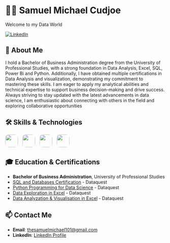 # 👨‍💼 Samuel Michael Cudjoe

Welcome to my Data World

[![LinkedIn](https://img.shields.io/badge/LinkedIn-0A66C2?style=for-the-badge&logo=linkedin&logoColor=white)](https://www.linkedin.com/in/samuelcudjoe)


## 💼 About Me

I hold a Bachelor of Business Administration degree from the University of Professional Studies, with a strong foundation in Data Analysis, Excel, SQL, Power Bi and Python. Additionally, I have obtained multiple certifications in Data Analysis and visualization, demonstrating my commitment to mastering these skills. I am eager to apply my analytical abilities and technical expertise to support business decision-making and drive success. Always striving to stay updated with the latest advancements in data science, I am enthusiastic about connecting with others in the field and exploring collaborative opportunities


## 🛠️ Skills & Technologies

<div>
  <img src="https://img.shields.io/badge/Excel-217346?style=for-the-badge&logo=microsoft-excel&logoColor=white" height="40" style="border-radius: 10px; margin-right: 10px;" />
  <img src="https://img.shields.io/badge/SQL-CC2927?style=for-the-badge&logo=Microsoft-SQL-Server&logoColor=white" height="40" style="border-radius: 10px; margin-right: 10px;" />
  <img src="https://img.shields.io/badge/Python-3776AB?style=for-the-badge&logo=python&logoColor=white" height="40" style="border-radius: 10px; margin-right: 10px;" />
  <img src="https://img.shields.io/badge/PowerBI-F2C811?style=for-the-badge&logo=Power%20BI&logoColor=black" height="40" style="border-radius: 10px;" />
</div>

## 🎓 Education & Certifications

- **Bachelor of Business Administration**, University of Professional Studies
- [SQL and Databases Certification](https://app.dataquest.io/verify_cert/BIK10PU4RK438F0V7CL2/) - Dataquest
- [Python Programming for Data Science](https://app.dataquest.io/verify_cert/XOSX7TPFHYGWNFJM5COQ/) - Dataquest
- [Data Exploration in Excel](https://app.dataquest.io/verify_cert/53C7ME151YJTFJJLVTKP/) - Dataquest
- [Data Analyzation & Visualisation in Excel](https://app.dataquest.io/verify_cert/FJJIQC282ED6XNO5U9NF/) - Dataquest

## 📫 Contact Me

- **Email**: [thesamuelmichael101@gmail.com](mailto:thesamuelmichael101@gmail.com)
- **LinkedIn**: [LinkedIn Profile](https://www.linkedin.com)
